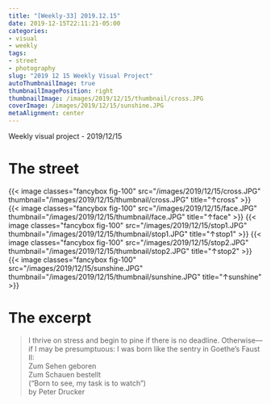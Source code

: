 ```yaml
---
title: "[Weekly-33] 2019.12.15"
date: 2019-12-15T22:11:21-05:00
categories:
- visual
- weekly
tags:
- street
- photography
slug: "2019 12 15 Weekly Visual Project"
autoThumbnailImage: true
thumbnailImagePosition: right
thumbnailImage: /images/2019/12/15/thumbnail/cross.JPG
coverImage: /images/2019/12/15/sunshine.JPG
metaAlignment: center
---
```


Weekly visual project - 2019/12/15
<!--more-->
<!--toc-->

# The street
{{< image classes="fancybox fig-100" src="/images/2019/12/15/cross.JPG" thumbnail="/images/2019/12/15/thumbnail/cross.JPG" title="↑cross" >}}
{{< image classes="fancybox fig-100" src="/images/2019/12/15/face.JPG" thumbnail="/images/2019/12/15/thumbnail/face.JPG" title="↑face" >}}
{{< image classes="fancybox fig-100" src="/images/2019/12/15/stop1.JPG" thumbnail="/images/2019/12/15/thumbnail/stop1.JPG" title="↑stop1" >}}
{{< image classes="fancybox fig-100" src="/images/2019/12/15/stop2.JPG" thumbnail="/images/2019/12/15/thumbnail/stop2.JPG" title="↑stop2" >}}
{{< image classes="fancybox fig-100" src="/images/2019/12/15/sunshine.JPG" thumbnail="/images/2019/12/15/thumbnail/sunshine.JPG" title="↑sunshine" >}}

# The excerpt
>I thrive on stress and begin to pine if there is no deadline. Otherwise—if I may be presumptuous: I was born like the sentry in Goethe’s Faust II:   
Zum Sehen geboren   
Zum Schauen bestellt   
(“Born to see, my task is to watch”)   
by Peter Drucker